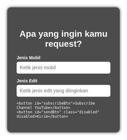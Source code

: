 
<html lang="id">
<head>
  <meta charset="UTF-8" />
  <meta name="viewport" content="width=device-width, initial-scale=1" />
  <title>Request Video Mobil - New Creativity</title>
  <style>
    body, html {
      margin: 0; padding: 0; height: 100%;
      font-family: Arial, sans-serif;
      background: url('https://images.unsplash.com/photo-1503376780353-7e6692767b70?auto=format&fit=crop&w=1350&q=80') no-repeat center center fixed;
      background-size: cover;
      color: white;
      display: flex;
      flex-direction: column;
      justify-content: center;
      align-items: center;
      min-height: 100vh;
    }
    .container {
      background: rgba(0, 0, 0, 0.7);
      padding: 30px;
      border-radius: 12px;
      max-width: 400px;
      width: 90%;
      box-sizing: border-box;
      box-shadow: 0 0 10px rgba(0,0,0,0.8);
    }
    h1 {
      text-align: center;
      margin-bottom: 20px;
      font-weight: 700;
    }
    label {
      display: block;
      margin: 15px 0 5px 0;
      font-weight: 600;
    }
    input[type="text"] {
      width: 100%;
      padding: 10px;
      font-size: 1rem;
      border-radius: 6px;
      border: none;
      box-sizing: border-box;
    }
    button {
      margin-top: 20px;
      padding: 12px;
      width: 100%;
      border: none;
      border-radius: 25px;
      font-weight: 700;
      font-size: 1rem;
      cursor: pointer;
      transition: background-color 0.3s ease;
    }
    button:disabled {
      background-color: #777;
      cursor: not-allowed;
      color: #ccc;
    }
    #subscribeBtn {
      background-color: #cc0000;
      color: white;
    }
    #subscribeBtn:disabled {
      background-color: #555;
    }
    #sendBtn.enabled {
      background-color: #00c853;
      color: white;
    }
    #sendBtn.disabled {
      background-color: #777;
      color: #ccc;
      cursor: not-allowed;
    }
    footer {
      margin-top: 20px;
      font-style: italic;
      text-align: center;
      user-select: none;
    }
  </style>
</head>
<body>

  <div class="container">
    <h1>Apa yang ingin kamu request?</h1>
    <label for="carInput">Jenis Mobil</label>
    <input type="text" id="carInput" placeholder="Ketik jenis mobil" autocomplete="off" />
    <label for="editInput">Jenis Edit</label>
    <input type="text" id="editInput" placeholder="Ketik jenis edit yang diinginkan" autocomplete="off" />

    <button id="subscribeBtn">Subscribe Channel YouTube</button>
    <button id="sendBtn" class="disabled" disabled>Kirim</button>
  </div>

  <footer>by new creativity</footer>

  <script type="text/javascript" src="https://cdn.jsdelivr.net/npm/@emailjs/browser@4/dist/email.min.js"></script>
  <script type="text/javascript">
    (function(){
      emailjs.init({
        publicKey: "Q5lQIJmB1pkdeat79" // Ganti dengan publicKey EmailJS Anda
      });
    })();
  </script>

  <script>
    const carInput = document.getElementById('carInput');
    const editInput = document.getElementById('editInput');
    const subscribeBtn = document.getElementById('subscribeBtn');
    const sendBtn = document.getElementById('sendBtn');

    const ytChannelUrl = "https://www.youtube.com/channel/UCRx9x0B52oPDvgtsGfP2SWA";

    function inputsNotEmpty() {
      return carInput.value.trim() !== '' && editInput.value.trim() !== '';
    }

    sendBtn.disabled = true;
    sendBtn.classList.add('disabled');

    subscribeBtn.addEventListener('click', () => {
      window.open(ytChannelUrl, '_blank');
      subscribeBtn.disabled = true;
      subscribeBtn.textContent = 'Subscribed!';
      subscribeBtn.style.backgroundColor = '#4caf50';

      if (inputsNotEmpty()) {
        sendBtn.disabled = false;
        sendBtn.classList.remove('disabled');
        sendBtn.classList.add('enabled');
      }
    });

    carInput.addEventListener('input', () => {
      if (subscribeBtn.disabled && inputsNotEmpty()) {
        sendBtn.disabled = false;
        sendBtn.classList.remove('disabled');
        sendBtn.classList.add('enabled');
      } else {
        sendBtn.disabled = true;
        sendBtn.classList.remove('enabled');
        sendBtn.classList.add('disabled');
      }
    });

    editInput.addEventListener('input', () => {
      if (subscribeBtn.disabled && inputsNotEmpty()) {
        sendBtn.disabled = false;
        sendBtn.classList.remove('disabled');
        sendBtn.classList.add('enabled');
      } else {
        sendBtn.disabled = true;
        sendBtn.classList.remove('enabled');
        sendBtn.classList.add('disabled');
      }
    });

    sendBtn.addEventListener('click', () => {
      if (!inputsNotEmpty()) {
        alert("Mohon isi semua kolom terlebih dahulu.");
        return;
      }
      sendBtn.disabled = true;
      sendBtn.textContent = "Mengirim...";

      emailjs.send('newanda', 'template_request', {
        car: carInput.value.trim(),
        edit: editInput.value.trim()
      })
      .then(() => {
        alert("Request Anda berhasil dikirim. Terima kasih sudah subscribe dan mengirim request!");
        carInput.value = '';
        editInput.value = '';
        sendBtn.textContent = "Kirim";
        sendBtn.disabled = true;
        sendBtn.classList.remove('enabled');
        sendBtn.classList.add('disabled');
        subscribeBtn.disabled = false;
        subscribeBtn.textContent = "Subscribe Channel YouTube";
        subscribeBtn.style.backgroundColor = "#cc0000";
      }, (error) => {
        alert("Gagal mengirim: " + JSON.stringify(error));
        sendBtn.textContent = "Kirim";
        sendBtn.disabled = false;
      });
    });
  </script>

</body>
</html>
